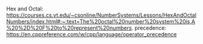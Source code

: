 Hex and Octal: https://courses.cs.vt.edu/~csonline/NumberSystems/Lessons/HexAndOctalNumbers/index.html#:~:text=The%20octal%20number%20system%20is,A%20%2D%20F%20to%20represent%20numbers.
precedence: https://en.cppreference.com/w/cpp/language/operator_precedence
